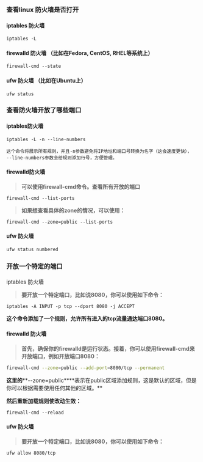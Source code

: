 ### 查看linux 防火墙是否打开
#### iptables 防火墙
```shell
iptables -L
```

#### firewalld 防火墙 **（比如在Fedora, CentOS, RHEL等系统上）**
```shell
firewall-cmd --state
```

#### ufw 防火墙 （比如在Ubuntu上）
```shell
ufw status
```

### 查看防火墙开放了哪些端口
#### **iptables防火墙**
```shell
iptables -L -n --line-numbers

这个命令将展示所有规则，并且-n参数避免将IP地址和端口号转换为名字（这会速度更快），
--line-numbers参数会给规则添加行号，方便管理。
```

#### **firewalld防火墙**
> **可以使用****firewall-cmd****命令。查看所有开放的端口**
>

```shell
firewall-cmd --list-ports
```

> **如果想查看具体的zone的情况，可以使用：**
>

```shell
firewall-cmd --zone=public --list-ports
```

#### ufw 防火墙
```bash
ufw status numbered
```

### 开放一个特定的端口
####   
iptables 防火墙
> **要开放一个特定端口，比如说8080，你可以使用如下命令：**
>

```shell
iptables -A INPUT -p tcp --dport 8080 -j ACCEPT
```

**这个命令添加了一个规则，允许所有进入的tcp流量通达端口8080。**  


#### firewalld 防火墙
> **首先，确保你的****firewalld****是运行状态。接着，你可以使用****firewall-cmd****来开放端口，例如开放端口8080：**
>

```bash
firewall-cmd --zone=public --add-port=8080/tcp --permanent
```

**这里的****--zone=public****表示在public区域添加规则，这是默认的区域，但是你可以根据需要使用任何其他的区域。**

**然后重新加载规则使改动生效：**

```shell
firewall-cmd --reload
```

#### ufw 防火墙
> **要开放一个特定端口，比如说8080，你可以使用如下命令：**
>

```bash
ufw allow 8080/tcp
```

